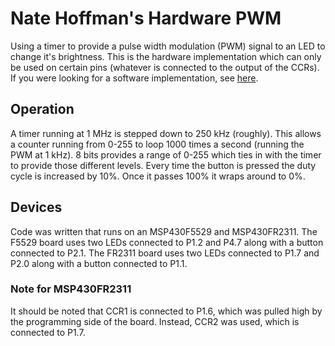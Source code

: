 # Nate Hoffman's Hardware PWM

Using a timer to provide a pulse width modulation (PWM) signal to an LED to change it's brightness. This is the hardware implementation which can only be used on certain pins (whatever is connected to the output of the CCRs). If you were looking for a software implementation, see [here](https://github.com/RU09342-F18/lab-3-debouncing-and-pwm-gliderman/tree/master/Software%20PWM).

## Operation

A timer running at 1 MHz is stepped down to 250 kHz (roughly). This allows a counter running from 0-255 to loop 1000 times a second (running the PWM at 1 kHz). 8 bits provides a range of 0-255 which ties in with the timer to provide those different levels. Every time the button is pressed the duty cycle is increased by 10%. Once it passes 100% it wraps around to 0%.

## Devices

Code was written that runs on an MSP430F5529 and MSP430FR2311. The F5529 board uses two LEDs connected to P1.2 and P4.7 along with a button connected to P2.1. The FR2311 board uses two LEDs connected to P1.7 and P2.0 along with a button connected to P1.1.

### Note for MSP430FR2311

It should be noted that CCR1 is connected to P1.6, which was pulled high by the programming side of the board. Instead, CCR2 was used, which is connected to P1.7.
